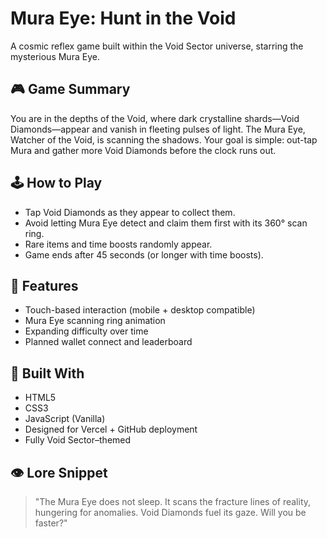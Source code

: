 
# Mura Eye: Hunt in the Void

A cosmic reflex game built within the Void Sector universe, starring the mysterious Mura Eye.

## 🎮 Game Summary

You are in the depths of the Void, where dark crystalline shards—Void Diamonds—appear and vanish in fleeting pulses of light. The Mura Eye, Watcher of the Void, is scanning the shadows. Your goal is simple: out-tap Mura and gather more Void Diamonds before the clock runs out.

## 🕹️ How to Play

- Tap Void Diamonds as they appear to collect them.
- Avoid letting Mura Eye detect and claim them first with its 360° scan ring.
- Rare items and time boosts randomly appear.
- Game ends after 45 seconds (or longer with time boosts).

## 🧠 Features

- Touch-based interaction (mobile + desktop compatible)
- Mura Eye scanning ring animation
- Expanding difficulty over time
- Planned wallet connect and leaderboard

## 🌌 Built With

- HTML5
- CSS3
- JavaScript (Vanilla)
- Designed for Vercel + GitHub deployment
- Fully Void Sector–themed

## 👁 Lore Snippet

> "The Mura Eye does not sleep. It scans the fracture lines of reality, hungering for anomalies. Void Diamonds fuel its gaze. Will you be faster?"
